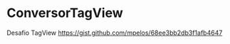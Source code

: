 ConversorTagView
================

Desafio TagView https://gist.github.com/mpelos/68ee3bb2db3f1afb4647
